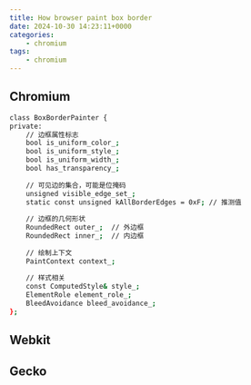 ```yaml
---
title: How browser paint box border
date: 2024-10-30 14:23:11+0000
categories:
    - chromium
tags:
    - chromium
---
```


<script defer src="/ringbuffer.js" type="module"></script>
<ring-buffer-animation>
</ring-buffer-animation>
<script defer src="/newton-pendulum.js" type="module"></script>

<newton-pendulum>
</newton-pendulum>


## Chromium

```bash
class BoxBorderPainter {
private:
    // 边框属性标志
    bool is_uniform_color_;
    bool is_uniform_style_;
    bool is_uniform_width_;
    bool has_transparency_;
    
    // 可见边的集合，可能是位掩码
    unsigned visible_edge_set_;
    static const unsigned kAllBorderEdges = 0xF; // 推测值
    
    // 边框的几何形状
    RoundedRect outer_;  // 外边框
    RoundedRect inner_;  // 内边框
    
    // 绘制上下文
    PaintContext context_;
    
    // 样式相关
    const ComputedStyle& style_;
    ElementRole element_role_;
    BleedAvoidance bleed_avoidance_;
};
```

## Webkit


## Gecko